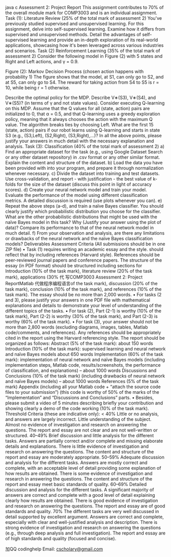 java c Assessment 2: Project Report This assignment contributes to 70% of the overall module mark for COMP3003 and is an individual assignment. Task (1): Literature Review (25% of the total mark of assessment 2) You've previously studied supervised and unsupervised learning. For this assignment, delve into self-supervised learning. Examine how it differs from supervised and unsupervised methods. Detail the advantages of self-supervised learning and provide an in-depth exploration of its real-world applications, showcasing how it's been leveraged across various industries and scenarios. Task (2) Reinforcement Learning (35% of the total mark of assessment 2) Consider the following model in Figure (2) with 5 states and Right and Left actions, and γ = 0.9.

Figure (2): Markov Decision Process (chosen action happens with probability 1) The figure shows that the model, at S1, can only go to S2, and at S5, can only go to S4. The reward for taking action from S4 to S5 is r = 10, while being r = 1 otherwise.

Describe the optimal policy for the MDP.
Describe V∗(S3), V∗(S4), and V∗(S5)? (in terms of γ and not state values).
Consider executing Q-learning on this MDP. Assume that the Q values for all (state, action) pairs are initialized to 0, that α = 0.5, and that Q-learning uses a greedy exploration policy, meaning that it always chooses the action with the maximum Q value. The algorithm breaks ties by choosing Left. What are the first 15 (state, action) pairs if our robot learns using Q-learning and starts in state S3 (e.g., (S3,Left), (S2,Right), (S3,Right),...)? In all the above points, please justify your answers in much detail with the necessary explanation and analysis. Task (3): Classification (40% of the total mark of assessment 2) a) Find an appropriate dataset for the task (e.g., using Google Dataset Search or any other dataset repository) in .csv format or any other similar format. Explain the content and structure of the dataset. b) Load the data you have been provided with into your program, and prepare it through normalization whenever necessary. c) Divide the dataset into training and test datasets. Use cross-validation, and report - with justification - the best value of k-folds for the size of the dataset (discuss this point in light of accuracy scores). d) Create your neural network model and train your model. Evaluate the performance of the model using different classification metrics. A detailed discussion is required (use plots whenever you can). e) Repeat the above steps (a-d), and train a naïve Bayes classifier. You should clearly justify which probabilistic distribution you choose for the classifier. What are the other probabilistic distributions that might be used with the naïve Bayes model in this task? Why (Justify your answer using the plot of data)? Compare its performance to that of the neural network model in much detail. f) From your observation and analysis, are there any limitations or drawbacks of the neural network and the naïve Bayes classification models? Deliverables Assessment Criteria (All submissions should be in one ZIP file) • Task (1) requires writing an academic essay and the style. should reflect that by including references (Harvard style). References should be peer-reviewed journal papers and conference papers. The structure of the essay (in PDF format) should be structured including sections for Introduction (10% of the task mark), literature review (20% of the task mark), applications (30% 代 写COMP3003 Assessment 2: Project ReportMatlab 代做程序编程语言of the task mark), discussion (20% of the task mark), conclusion (10% of the task mark), and references (10% of the task mark). The essay should be no more than 2,000 words. • For tasks (2 and 3), please justify your answers in one PDF file with mathematical explanations and details to demonstrate your level of understanding of the different topics of the tasks. • For task (2), Part (2-1) is worthy (10% of the task mark), Part (2-2) is worthy (30% of the task mark), and Part (2-3) is worthy (60% of the task mark). • For task (3), your answer should not be more than 2,800 words (excluding diagrams, images, tables, Matlab code/comments, and references). Any references should be appropriately cited in the report using the Harvard referencing style. The report should be organized as follows:
Abstract (5% of the task mark): about 150 words
Introduction (10% of the task mark): supervised learning and neural network and naïve Bayes models about 650 words
Implementation (60% of the task mark): implementation of neural network and naïve Bayes models (including implementation steps, Matlab code, results/screenshots, the performance of classification, and explanations) – about 1000 words
Discussions and Conclusions (10% of the task mark) (including drawbacks of neural network and naïve Bayes models) – about 1000 words
References (5% of the task mark)
Appendix (including all your Matlab code + “attach the source code files to your submission”) (this code is worthy of 50% of the marks of the “Implementation” and “Discussions and Conclusions” parts. • Besides, please submit a video of 5 minutes describing briefly your contribution and showing clearly a demo of the code working (10% of the task mark). Threshold Criteria (these are indicative only): < 40% Little or no analysis, and answers are largely incorrect. Little understanding of the subject. Almost no evidence of investigation and research on answering the questions. The report and essay are not clear and are not well-written or structured. 40–49% Brief discussion and little analysis for the different tasks. Answers are partially correct and/or complete and missing elaborate details and explanations. There is little evidence of investigation and research on answering the questions. The content and structure of the report and essay are moderately appropriate. 50–59% Adequate discussion and analysis for the different tasks. Answers are mostly correct and complete, with an acceptable level of detail providing some explanation of how results are obtained. There is some evidence of investigation and research in answering the questions. The content and structure of the report and essay meet basic standards of quality. 60–69% Detailed discussion and analysis for the different tasks. A significant majority of answers are correct and complete with a good level of detail explaining clearly how results are obtained. There is good evidence of investigation and research on answering the questions. The report and essay are of good standards and quality.
70% The different tasks are very well discussed in detail supported by excellent argument. Answers are correct and complete, especially with clear and well-justified analysis and description. There is strong evidence of investigation and research on answering the questions (e.g., through deep analysis and full investigation). The report and essay are of high standards and quality (focused and concise).

加QQ codinghelp Email: cscholary@gmail.com
